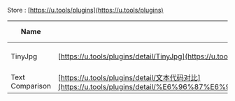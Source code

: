 
Store : [https://u.tools/plugins](https://u.tools/plugins)

Name| Address | Star| Last Update| Desc
-|-|-|-|-|
TinyJpg|[https://u.tools/plugins/detail/TinyJpg](https://u.tools/plugins/detail/TinyJpg)| | | Batch compression of images
Text Comparison|[https://u.tools/plugins/detail/文本代码对比](https://u.tools/plugins/detail/%E6%96%87%E6%9C%AC%E4%BB%A3%E7%A0%81%E5%AF%B9%E6%AF%94/)| | |




